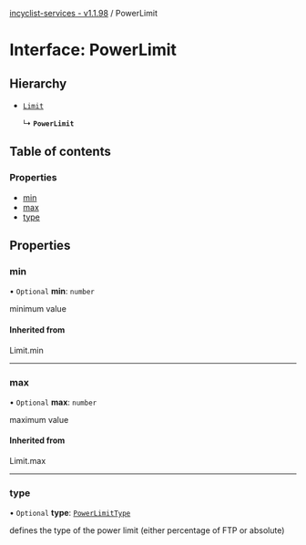 [incyclist-services - v1.1.98](../README.md) / PowerLimit

# Interface: PowerLimit

## Hierarchy

- [`Limit`](../README.md#limit)

  ↳ **`PowerLimit`**

## Table of contents

### Properties

- [min](PowerLimit.md#min)
- [max](PowerLimit.md#max)
- [type](PowerLimit.md#type)

## Properties

### min

• `Optional` **min**: `number`

minimum value

#### Inherited from

Limit.min

___

### max

• `Optional` **max**: `number`

maximum value

#### Inherited from

Limit.max

___

### type

• `Optional` **type**: [`PowerLimitType`](../README.md#powerlimittype)

defines the type of the power limit (either percentage of FTP or absolute)
